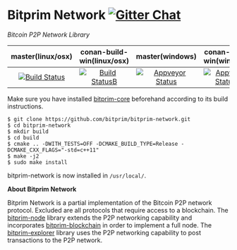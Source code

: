 # Bitprim Network <a target="_blank" href="https://gitter.im/bitprim/Lobby">![Gitter Chat][badge.Gitter]</a>

*Bitcoin P2P Network Library*

| **master(linux/osx)** | **conan-build-win(linux/osx)**   | **master(windows)**   | **conan-build-win(windows)** |
|:------:|:-:|:-:|:-:|
| [![Build Status](https://travis-ci.org/bitprim/bitprim-network.svg)](https://travis-ci.org/bitprim/bitprim-network)       | [![Build StatusB](https://travis-ci.org/bitprim/bitprim-network.svg?branch=conan-build-win)](https://travis-ci.org/bitprim/bitprim-network?branch=conan-build-win)  | [![Appveyor Status](https://ci.appveyor.com/api/projects/status/github/bitprim/bitprim-network?svg=true)](https://ci.appveyor.com/project/bitprim/bitprim-network)  | [![Appveyor StatusB](https://ci.appveyor.com/api/projects/status/github/bitprim/bitprim-network?branch=conan-build-win&svg=true)](https://ci.appveyor.com/project/bitprim/bitprim-network?branch=conan-build-win)  |

Make sure you have installed [bitprim-core](https://github.com/bitprim/bitprim-core) beforehand according to its build instructions. 

```
$ git clone https://github.com/bitprim/bitprim-network.git
$ cd bitprim-network
$ mkdir build
$ cd build
$ cmake .. -DWITH_TESTS=OFF -DCMAKE_BUILD_TYPE=Release -DCMAKE_CXX_FLAGS="-std=c++11" 
$ make -j2
$ sudo make install
```

bitprim-network is now installed in `/usr/local/`.

**About Bitprim Network**

Bitprim Network is a partial implementation of the Bitcoin P2P network protocol. Excluded are all protocols that require access to a blockchain. The [bitprim-node](https://github.com/bitprim/bitprim-node) library extends the P2P networking capability and incorporates [bitprim-blockchain](https://github.com/bitprim/bitprim-blockchain) in order to implement a full node. The [bitprim-explorer](https://github.com/bitprim/bitprim-explorer) library uses the P2P networking capability to post transactions to the P2P network.

[badge.Gitter]: https://img.shields.io/badge/gitter-join%20chat-blue.svg

